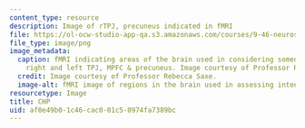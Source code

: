 ```yaml
---
content_type: resource
description: Image of rTPJ, precuneus indicated in fMRI
file: https://ol-ocw-studio-app-qa.s3.amazonaws.com/courses/9-46-neuroscience-of-morality-fall-2017/af0e49b01c46cac001c50974fa7389bc_MIT9_46F17_chp.png
file_type: image/png
image_metadata:
  caption: fMRI indicating areas of the brain used in considering someone's intentions;
    right and left TPJ, MPFC & precuneus. Image courtesy of Professor Rebecca Saxe.
  credit: Image courtesy of Professor Rebecca Saxe.
  image-alt: fMRI image of regions in the brain used in assessing intent.
resourcetype: Image
title: CHP
uid: af0e49b0-1c46-cac0-01c5-0974fa7389bc
---
```

